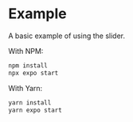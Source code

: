 # Example

A basic example of using the slider.

With NPM:

```sh
npm install
npx expo start
```

With Yarn:

```sh
yarn install
yarn expo start
```
